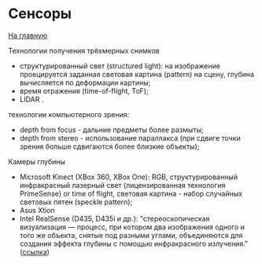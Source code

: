 # Сенсоры

[На главную](index.md)

Технологии получения трёхмерных снимков
* структурированный свет (structured light): на изображение проецируется заданная световая картина (pattern) на сцену,
глубина вычисляется по деформации картины;
* время отражения (time-of-flight, ToF);
* LIDAR .

технологии компьютерного зрения:
* depth from focus - дальние предметы более размыты;
* depth from stereo - использование параллакса (при сдвиге точки зрения больше сдвигаются более близкие объекты);

Камеры глубины
* Microsoft Kinect (XBox 360, XBox One): RGB, структурированный инфракрасный лазерный свет (лицензированная технология PrimeSense)  or time of flight, световая картина - набор случайных световых пятен (speckle pattern);
* Asus Xtion
* Intel RealSense (D435, D435i и др.): "стереоскопическая визуализация — процесс, при котором два изображения одного и того же объекта, снятые под разными углами, объединяются для создания эффекта глубины с помощью инфракрасного излучения."
([ссылка](https://habr.com/ru/companies/bothub/news/927168/)) 

